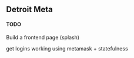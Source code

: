 ##  Detroit Meta 
 
#### TODO 

Build a frontend page (splash) 

get logins working using metamask + statefulness 




 